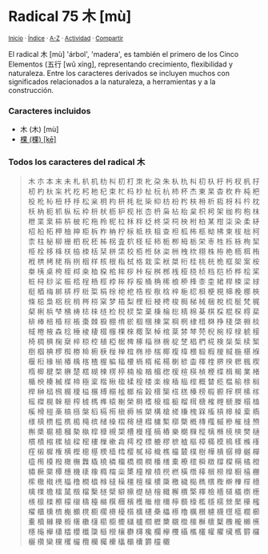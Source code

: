 # Radical 75 木 [mù]
<sup>[Inicio](../index.md) · [Índice](../indices/radicales-chinos.md) · [A-Z](../indices/alfabetico.md) · [Actividad](../indices/actividad.md) · [Compartir](https://x.com/intent/tweet?text=Todos%20los%20caracteres%20derivados%20del%20Radical%2075%20%E6%9C%A8%20%5Bm%C3%B9%5D.%0A%E2%86%92%20https%3A%2F%2Fjucardus.github.io%2Findices%2Fradical-075.html%0A%0A%23indcs_jucardus%20%23grmtc_chn_jucardus%0A%40jucardus)</sup>

El radical 木 [mù] 'árbol', 'madera', es también el primero de los Cinco Elementos (五行 [wǔ xíng], representando crecimiento, flexibilidad y naturaleza. Entre los caracteres derivados se incluyen muchos con significados relacionados a la naturaleza, a herramientas y a la construcción.

### Caracteres incluidos

* 木 (木) [mù]
* [棵 (棵) [kē]](../contenido/k/e/1/ke1-26869.md)

### Todos los caracteres del radical 木

> 木 朩 本 末 未 札 朳 机 朸 朻 朷 朾 朿 朼 朶 朱 朲 朹 朻 朷 杁 杅 杇 杈 杋 杍 杒 杓 杕 杗 杙 杚 杛 杝 杞 束 杧 杩 杪 杫 杬 杭 杮 杯 杰 東 杲 杳 杴 杵 杶 杷 杸 杹 杺 杻 杼 杽 松 枀 枂 枃 枅 枆 枇 枈 枊 枋 枌 枍 枎 枏 析 枑 枒 枓 枔 枕 枖 枘 枙 枛 枞 枟 枠 枡 枤 枥 枦 枧 枨 枩 枬 枭 枮 枱 枲 枳 枵 架 枷 枸 枹 枺 枻 枼 枽 枾 枿 柀 柁 柂 柃 柅 柆 柇 柈 柉 柊 柋 柌 柍 柎 柏 某 柑 柒 染 柔 柕 柖 柗 柘 柙 柚 柛 柜 柝 柞 柟 柠 柡 柢 柣 柤 查 柦 柧 柨 柩 柪 柫 柬 柭 柮 柯 柰 柱 柲 柳 栅 柶 柷 柸 柹 柺 査 柼 柽 柾 柿 栀 栁 栂 栃 栄 栆 栍 栎 栐 栒 栔 栕 栓 栘 栙 栚 栛 栜 栝 栞 栟 栠 校 栢 栣 栤 栥 栦 栧 栨 栩 株 栫 栬 栭 栮 栯 栰 栱 栲 栳 栴 栵 栶 样 核 根 栺 栻 格 栽 栾 栿 桀 桁 桂 桃 桄 桅 框 桇 案 桉 桊 桋 桌 桍 桎 桏 桒 桖 桗 桘 桙 桚 桛 桜 桝 桞 桟 桠 桡 桢 档 桤 桥 桦 桧 桨 桩 桪 桫 桬 桭 桮 桯 桰 桱 桲 桳 桴 桵 桶 桷 桸 桹 桺 桻 桼 桽 桾 桿 梀 梁 梂 梃 梄 梅 梆 梇 梈 梉 梊 梋 梌 梍 梎 梏 梐 梑 梒 梓 梔 梕 梖 梗 梘 梙 梚 梛 梜 條 梞 梟 梠 梡 梢 梣 梤 梥 梦 梧 梨 梩 梪 梫 梬 梭 梮 梯 械 梱 梲 梳 梴 梵 梶 梷 梸 梹 梺 梻 梼 梽 梾 梿 检 棁 棂 棃 棄 棅 棆 棇 棈 棉 棊 棋 棌 棍 棎 棏 棐 棑 棒 棓 棔 棕 棖 棗 棘 棙 棚 棛 棜 棝 棞 棟 棠 棡 棢 棣 棤 棥 棦 棧 棨 棩 棪 棫 棬 棭 森 棯 棰 棱 棲 棳 棴 棵 棶 棷 棸 棹 棺 棻 棼 棽 棾 棿 椀 椁 椂 椃 椄 椅 椆 椇 椈 椉 椊 椋 椌 植 椏 椐 椑 椓 椔 椕 椖 椗 椘 椙 椚 椛 検 椝 椞 椟 椠 椡 椢 椣 椤 椥 椦 椧 椨 椩 椪 椫 椬 椭 椮 椯 椰 椱 椲 椳 椴 椵 椶 椷 椸 椹 椺 椻 椼 椽 椾 椿 楀 楁 楂 楃 楄 楅 楆 楇 楈 楉 楊 楋 楌 楍 楎 楏 楐 楑 楒 楓 楔 楕 楖 楗 楘 楙 楚 楛 楜 楝 楞 楟 楠 楡 楢 楣 楤 楥 楦 楧 楨 楩 楪 楫 楬 業 楮 楯 楰 楱 楲 楳 楴 極 楶 楷 楸 楹 楺 楻 楼 楽 楾 楿 榀 榁 概 榃 榄 榅 榆 榇 榈 榉 榊 榋 榌 榍 榎 榏 榐 榑 榒 榓 榔 榕 榖 榗 榘 榙 榚 榛 榜 榝 榞 榟 榠 榡 榢 榣 榤 榥 榦 榧 榨 榩 榪 榫 榬 榭 榮 榯 榰 榱 榲 榳 榴 榵 榶 榷 榸 榹 榺 榻 榼 榽 榾 榿 槀 槁 槂 槃 槄 槅 槆 槇 槈 槉 槊 構 槍 槎 槏 槐 槑 槒 槓 槔 槕 槖 槗 様 槙 槚 槛 槜 槝 槞 槟 槠 槡 槢 槣 槤 槥 槦 槧 槨 槩 槪 槫 槬 槭 槮 槯 槰 槱 槲 槳 槴 槵 槶 槷 槸 槹 槺 槻 槼 槽 槾 槿 樀 樁 樂 樃 樄 樅 樆 樇 樈 樉 樊 樋 樌 樍 樎 樏 樐 樑 樒 樓 樔 樕 樖 樗 樘 標 樚 樛 樜 樝 樞 樟 樠 模 樢 樣 樤 樥 樦 樧 樨 権 横 樫 樬 樭 樮 樯 樰 樱 樲 樳 樴 樵 樶 樷 樸 樹 樺 樻 樼 樽 樾 樿 橀 橁 橂 橃 橄 橅 橆 橇 橈 橉 橊 橋 橌 橍 橎 橏 橐 橑 橒 橓 橔 橕 橖 橗 橘 橙 橚 橛 橜 橝 橞 機 橠 橡 橢 橣 橤 橥 橦 橧 橨 橩 橪 橫 橬 橭 橮 橯 橰 橱 橲 橳 橴 橵 橶 橷 橸 橹 橺 橻 橼 橽 橾 橿 檀 檁 檂 檃 檄 檅 檆 檇 檈 檉 檊 檋 檌 檍 檎 檏 檐 檑 檒 檓 檔 檕 檖 檗 檘 檙 檚 檛 檜 檝 檞 檟 檠 檡 檢 檣 檤 檥 檦 檧 檨 檩 檪 檫 檬 檭 檮 檯 檰 檱 檲 檳 檴 檵 檶 檷 檸 檹 檺 檻 檼 檽 檾 檿 櫀 櫁 櫂 櫃 櫄 櫅 櫆 櫇 櫈 櫉 櫊 櫋 櫌 櫍 櫎 櫏 櫐 櫑 櫒 櫓 櫔 櫕 櫖 櫗 櫘 櫙 櫚 櫛 櫜 櫝 櫞 櫟 櫠 櫡 櫢 櫣 櫤 櫥 櫦 櫧 櫨 櫩 櫪 櫫 櫬 櫭 櫮 櫯 櫰 櫱 櫲 櫳 櫴 櫵 櫶 櫷 櫸 櫹 櫺 櫻 櫼 櫽 櫾 櫿 欀 欁 欂 欃 欄 欅 欆 欇 欈 欉 權 欋 欌 欍 欎 欏 欐 欑 欒 欓 欔 欕 欖 欗 欘 欙 欚 欛 欜 欝 欞 欟

